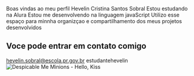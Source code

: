 Boas vindas ao meu perfil 
Hevelin Cristina Santos Sobral
Estou estudando na Alura
Estou me desenvolvendo na linguagem javaScript
Utilizo esse espaço para minnha organizçao e compartilhamento dos meus projetos desenvolvidos
## Voce pode entrar em contato comigo
hevelin.sobral@escola.pr.gov.br
estudantehevelin
![Despicable Me Minions - Hello, Kiss](https://i.makeagif.com/media/10-08-2015/6JnLy3.gif)
